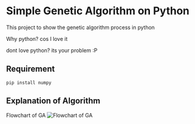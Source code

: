 # Simple Genetic Algorithm on Python
This project to show the genetic algorithm process in python

Why python? cos I love it

dont love python? its your problem :P

## Requirement
```
pip install numpy
```

## Explanation of Algorithm
Flowchart of GA
![Flowchart of GA](https://cdn-images-1.medium.com/max/1600/1*HP8JVxlJtOv14rGLJfXEzA.png)
